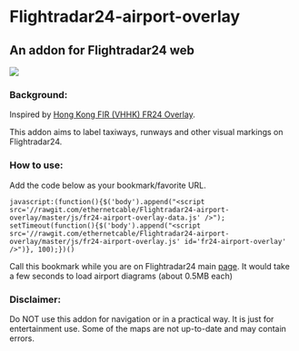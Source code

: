 # Flightradar24-airport-overlay
## An addon for Flightradar24 web

![](http://i.imgur.com/tEJLOxz.jpg)

### Background:
Inspired by [Hong Kong FIR (VHHK) FR24 Overlay](https://github.com/microtony/fr24-overlay-vhhk).

This addon aims to label taxiways, runways and other visual markings on Flightradar24. 

### How to use:

Add the code below as your bookmark/favorite URL.

`javascript:(function(){$('body').append("<script src='//rawgit.com/ethernetcable/Flightradar24-airport-overlay/master/js/fr24-airport-overlay-data.js' />"); setTimeout(function(){$('body').append("<script src='//rawgit.com/ethernetcable/Flightradar24-airport-overlay/master/js/fr24-airport-overlay.js' id='fr24-airport-overlay' />")}, 100);})()`

Call this bookmark while you are on Flightradar24 main [page](http://www.flightradar24.com/). It would take a few seconds to load airport diagrams (about 0.5MB each)

### Disclaimer:

Do NOT use this addon for navigation or in a practical way. It is just for entertainment use. 
Some of the maps are not up-to-date and may contain errors.

